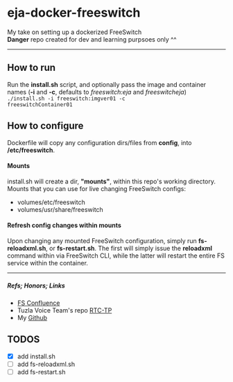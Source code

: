 # eja-docker-freeswitch
My take on setting up a dockerized FreeSwitch
<br>
__Danger__ repo created for dev and learning purpsoes only ^^
<hr>

## How to run
Run the **install.sh** script, and optionally pass the image and container 
names (__-i__ and __-c__, defaults to _freeswitch:eja_ and _freeswitcheja_) <br>
<code>./install.sh -i freeswitch:imgver01 -c freeswitchContainer01</code>
## How to configure
Dockerfile will copy any configuration dirs/files from __config__, into 
__/etc/freeswitch__.

#### Mounts
install.sh will create a dir, __"mounts"__, within this repo's working directory.
Mounts that you can use for live changing FreeSwitch configs:
* volumes/etc/freeswitch
* volumes/usr/share/freeswitch

#### Refresh config changes within mounts
Upon changing any mounted FreeSwitch configuration, simply run __fs-reloadxml.sh__,
or __fs-restart.sh__. The first will simply issue the __reloadxml__ command
within via FreeSwitch CLI, while the latter will restart the entire FS service within
the container.

<hr>

##### Refs; Honors; Links
* [FS Confluence](https://freeswitch.org/confluence/)
* Tuzla Voice Team's repo [RTC-TP](https://git.ib-ci.com/projects/RTC-TP)
* My [Github](https://github.com/eldarj/docker-freeswitch) 

## TODOS
-[x] add install.sh
-[ ] add fs-reloadxml.sh
-[ ] add fs-restart.sh 
